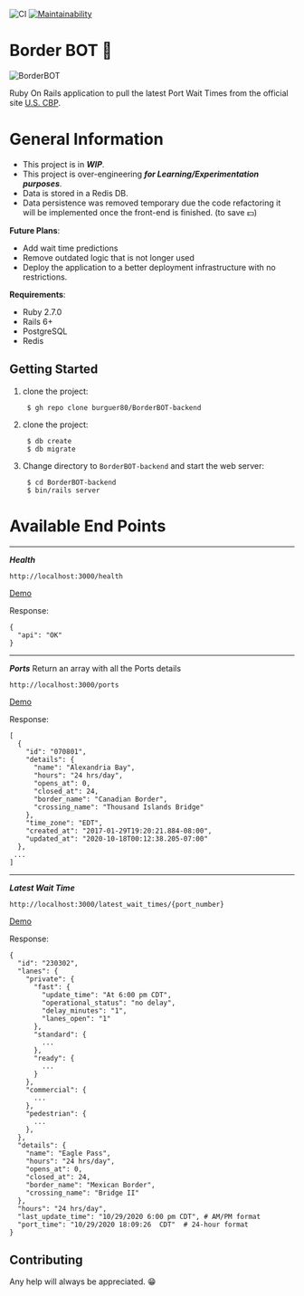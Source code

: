 ![CI](https://github.com/burguer80/BorderBOT-backend/workflows/CI/badge.svg)
[![Maintainability](https://api.codeclimate.com/v1/badges/6ce6a936d9b74089ea0a/maintainability)](https://codeclimate.com/github/burguer80/BorderBOT-backend/maintainability)

# Border BOT 🤖

![BorderBOT](https://user-images.githubusercontent.com/47440/63899038-34df7e80-c9b0-11e9-9ff6-949a10d4fe8a.png)

Ruby On Rails application to pull the latest Port Wait Times from the official site [U.S. CBP](https://bwt.cbp.gov/).

# General Information

- This project is in ***WIP***.
- This project is over-engineering ***for Learning/Experimentation purposes***.
- Data is stored in a Redis DB.
- Data persistence was removed temporary due the code refactoring it will be implemented once the front-end is
  finished. (to save 💵)

**Future Plans**:

- Add wait time predictions
- Remove outdated logic that is not longer used
- Deploy the application to a better deployment infrastructure with no restrictions.

**Requirements**:

- Ruby 2.7.0
- Rails 6+
- PostgreSQL
- Redis

## Getting Started

1. clone the project:

        $ gh repo clone burguer80/BorderBOT-backend

2. clone the project:

        $ db create
        $ db migrate

3. Change directory to `BorderBOT-backend` and start the web server:

        $ cd BorderBOT-backend
        $ bin/rails server

# Available End Points
---

***Health***

`http://localhost:3000/health`

[Demo](https://burguerbot-staging.herokuapp.com/health)

Response:

```
{
  "api": "OK"
}
```

---
***Ports***
Return an array with all the Ports details

`http://localhost:3000/ports`

[Demo](https://burguerbot-staging.herokuapp.com/ports)

Response:

```
[
  {
    "id": "070801",
    "details": {
      "name": "Alexandria Bay",
      "hours": "24 hrs/day",
      "opens_at": 0,
      "closed_at": 24,
      "border_name": "Canadian Border",
      "crossing_name": "Thousand Islands Bridge"
    },
    "time_zone": "EDT",
    "created_at": "2017-01-29T19:20:21.884-08:00",
    "updated_at": "2020-10-18T00:12:38.205-07:00"
  },
 ...
]
```

---
***Latest Wait Time***

`http://localhost:3000/latest_wait_times/{port_number}`

[Demo](https://burguerbot-staging.herokuapp.com/latest_wait_times/230302)

Response:

```
{
  "id": "230302",
  "lanes": {
    "private": {
      "fast": {
        "update_time": "At 6:00 pm CDT",
        "operational_status": "no delay",
        "delay_minutes": "1",
        "lanes_open": "1"
      },
      "standard": {
        ...
      },
      "ready": {
        ...
      }
    },
    "commercial": {
      ...
    },
    "pedestrian": {
      ...
    },
  },
  "details": {
    "name": "Eagle Pass",
    "hours": "24 hrs/day",
    "opens_at": 0,
    "closed_at": 24,
    "border_name": "Mexican Border",
    "crossing_name": "Bridge II"
  },
  "hours": "24 hrs/day",
  "last_update_time": "10/29/2020 6:00 pm CDT", # AM/PM format
  "port_time": "10/29/2020 18:09:26  CDT"  # 24-hour format
}
```

## Contributing

Any help will always be appreciated. 😁